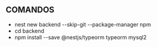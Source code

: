 ## COMANDOS
* nest new backend --skip-git --package-manager npm
* cd backend
* npm install --save @nestjs/typeorm typeorm mysql2